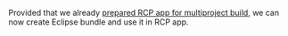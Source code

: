 Provided that we already [prepared RCP app for multiproject build](Prepare-RCP-app-for-multiproject-build), we can now create Eclipse bundle and use it in RCP app.